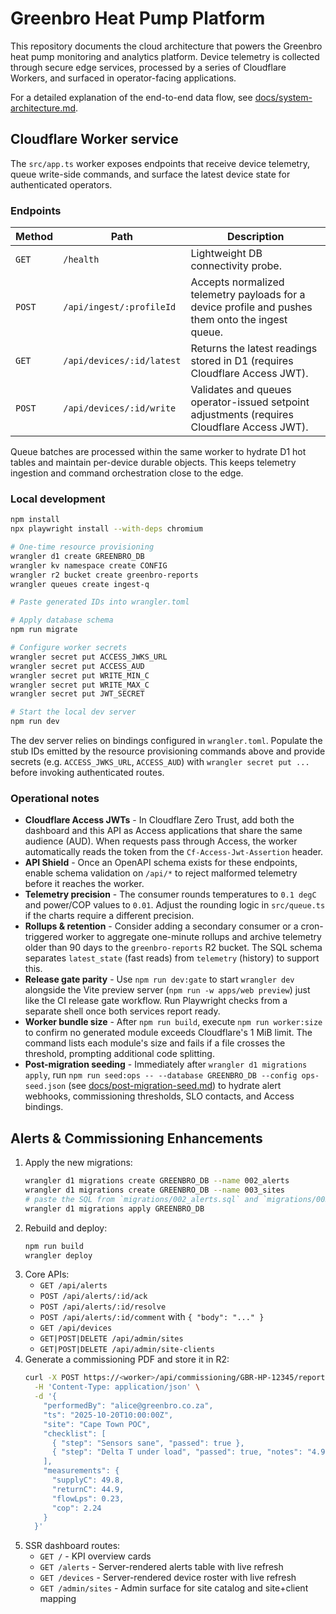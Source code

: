 # Greenbro Heat Pump Platform

This repository documents the cloud architecture that powers the Greenbro heat pump monitoring and analytics platform. Device telemetry is collected through secure edge services, processed by a series of Cloudflare Workers, and surfaced in operator-facing applications.

For a detailed explanation of the end-to-end data flow, see [docs/system-architecture.md](docs/system-architecture.md).

## Cloudflare Worker service

The `src/app.ts` worker exposes endpoints that receive device telemetry, queue write-side commands, and surface the latest device state for authenticated operators.

### Endpoints

| Method | Path | Description |
| ------ | ---- | ----------- |
| `GET` | `/health` | Lightweight DB connectivity probe. |
| `POST` | `/api/ingest/:profileId` | Accepts normalized telemetry payloads for a device profile and pushes them onto the ingest queue. |
| `GET` | `/api/devices/:id/latest` | Returns the latest readings stored in D1 (requires Cloudflare Access JWT). |
| `POST` | `/api/devices/:id/write` | Validates and queues operator-issued setpoint adjustments (requires Cloudflare Access JWT). |

Queue batches are processed within the same worker to hydrate D1 hot tables and maintain per-device durable objects. This keeps telemetry ingestion and command orchestration close to the edge.

### Local development

```bash
npm install
npx playwright install --with-deps chromium

# One-time resource provisioning
wrangler d1 create GREENBRO_DB
wrangler kv namespace create CONFIG
wrangler r2 bucket create greenbro-reports
wrangler queues create ingest-q

# Paste generated IDs into wrangler.toml

# Apply database schema
npm run migrate

# Configure worker secrets
wrangler secret put ACCESS_JWKS_URL
wrangler secret put ACCESS_AUD
wrangler secret put WRITE_MIN_C
wrangler secret put WRITE_MAX_C
wrangler secret put JWT_SECRET

# Start the local dev server
npm run dev
```

The dev server relies on bindings configured in `wrangler.toml`. Populate the stub IDs emitted by the resource provisioning commands above and provide secrets (e.g. `ACCESS_JWKS_URL`, `ACCESS_AUD`) with `wrangler secret put ...` before invoking authenticated routes.

### Operational notes

* **Cloudflare Access JWTs** - In Cloudflare Zero Trust, add both the dashboard and this API as Access applications that share the same audience (AUD). When requests pass through Access, the worker automatically reads the token from the `Cf-Access-Jwt-Assertion` header.
* **API Shield** - Once an OpenAPI schema exists for these endpoints, enable schema validation on `/api/*` to reject malformed telemetry before it reaches the worker.
* **Telemetry precision** - The consumer rounds temperatures to `0.1 degC` and power/COP values to `0.01`. Adjust the rounding logic in `src/queue.ts` if the charts require a different precision.
* **Rollups & retention** - Consider adding a secondary consumer or a cron-triggered worker to aggregate one-minute rollups and archive telemetry older than 90 days to the `greenbro-reports` R2 bucket. The SQL schema separates `latest_state` (fast reads) from `telemetry` (history) to support this.
* **Release gate parity** - Use `npm run dev:gate` to start `wrangler dev` alongside the Vite preview server (`npm run -w apps/web preview`) just like the CI release gate workflow. Run Playwright checks from a separate shell once both services report ready.
* **Worker bundle size** - After `npm run build`, execute `npm run worker:size` to confirm no generated module exceeds Cloudflare's 1&nbsp;MiB limit. The command lists each module's size and fails if a file crosses the threshold, prompting additional code splitting.
* **Post-migration seeding** - Immediately after `wrangler d1 migrations apply`, run `npm run seed:ops -- --database GREENBRO_DB --config ops-seed.json` (see [docs/post-migration-seed.md](docs/post-migration-seed.md)) to hydrate alert webhooks, commissioning thresholds, SLO contacts, and Access bindings.


## Alerts & Commissioning Enhancements

1. Apply the new migrations:
   ```bash
   wrangler d1 migrations create GREENBRO_DB --name 002_alerts
   wrangler d1 migrations create GREENBRO_DB --name 003_sites
   # paste the SQL from `migrations/002_alerts.sql` and `migrations/003_sites.sql` into the generated files or copy them directly
   wrangler d1 migrations apply GREENBRO_DB
   ```
2. Rebuild and deploy:
   ```bash
   npm run build
   wrangler deploy
   ```
3. Core APIs:
   - `GET /api/alerts`
   - `POST /api/alerts/:id/ack`
   - `POST /api/alerts/:id/resolve`
   - `POST /api/alerts/:id/comment` with `{ "body": "..." }`
   - `GET /api/devices`
   - `GET|POST|DELETE /api/admin/sites`
   - `GET|POST|DELETE /api/admin/site-clients`
4. Generate a commissioning PDF and store it in R2:
   ```bash
   curl -X POST https://<worker>/api/commissioning/GBR-HP-12345/report \
     -H 'Content-Type: application/json' \
     -d '{
       "performedBy": "alice@greenbro.co.za",
       "ts": "2025-10-20T10:00:00Z",
       "site": "Cape Town POC",
       "checklist": [
         { "step": "Sensors sane", "passed": true },
         { "step": "Delta T under load", "passed": true, "notes": "4.9 degC" }
       ],
       "measurements": {
         "supplyC": 49.8,
         "returnC": 44.9,
         "flowLps": 0.23,
         "cop": 2.24
       }
     }'
   ```
5. SSR dashboard routes:
   - `GET /` - KPI overview cards
   - `GET /alerts` - Server-rendered alerts table with live refresh
   - `GET /devices` - Server-rendered device roster with live refresh
   - `GET /admin/sites` - Admin surface for site catalog and site+client mapping
